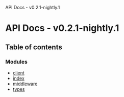 API Docs - v0.2.1-nightly.1

# API Docs - v0.2.1-nightly.1

## Table of contents

### Modules

- [client](modules/client.md)
- [index](modules/index.md)
- [middleware](modules/middleware.md)
- [types](modules/types.md)
